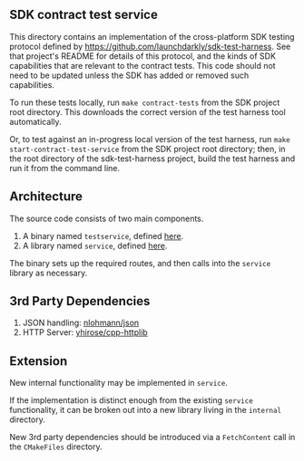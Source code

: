 ## SDK contract test service

This directory contains an implementation of the cross-platform SDK testing protocol defined by 
https://github.com/launchdarkly/sdk-test-harness. See that project's README for details of this 
protocol, and the kinds of SDK capabilities that are relevant to the contract tests. This code should 
not need to be updated unless the SDK has added or removed such capabilities.

To run these tests locally, run `make contract-tests` from the SDK project root directory. 
This downloads the correct version of the test harness tool automatically.

Or, to test against an in-progress local version of the test harness, run 
`make start-contract-test-service` from the SDK project root directory; then, in the root directory of the sdk-test-harness project, build the test harness and run it from the command line.


## Architecture

The source code consists of two main components.

1. A binary named `testservice`, defined [here](main.cpp).
2. A library named `service`, defined [here](include/service).

The binary sets up the required routes, and then calls into the `service` library as necessary.

## 3rd Party Dependencies
1. JSON handling: [nlohmann/json](https://github.com/nlohmann/json)
2. HTTP Server: [yhirose/cpp-httplib](https://github.com/yhirose/cpp-httplib)

## Extension

New internal functionality may be implemented in `service`. 

If the implementation is distinct enough from the existing `service` functionality, 
it can be broken out into a new library living in the `internal` directory.

New 3rd party dependencies should be introduced via a `FetchContent` call in the `CMakeFiles` directory.
